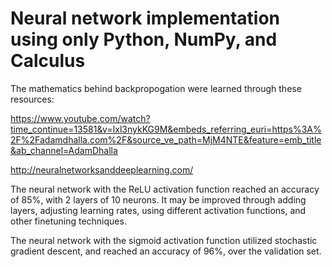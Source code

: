 # Neural network implementation using only Python, NumPy, and Calculus

The mathematics behind backpropogation were learned through these resources:

https://www.youtube.com/watch?time_continue=13581&v=Ixl3nykKG9M&embeds_referring_euri=https%3A%2F%2Fadamdhalla.com%2F&source_ve_path=MjM4NTE&feature=emb_title&ab_channel=AdamDhalla

http://neuralnetworksanddeeplearning.com/

The neural network with the ReLU activation function reached an accuracy of 85%, with 2 layers of 10 neurons. It may be improved through adding layers, adjusting learning rates, using different activation functions, and other finetuning techniques.

The neural network with the sigmoid activation function utilized stochastic gradient descent, and reached an accuracy of 96%, over the validation set.